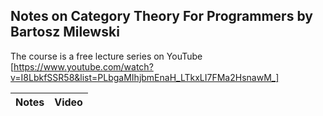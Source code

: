 ## Notes on Category Theory For Programmers by Bartosz Milewski

The course is a free lecture series on YouTube
[https://www.youtube.com/watch?v=I8LbkfSSR58&list=PLbgaMIhjbmEnaH_LTkxLI7FMa2HsnawM_]

| Notes | Video |
| ----- | ----- |

